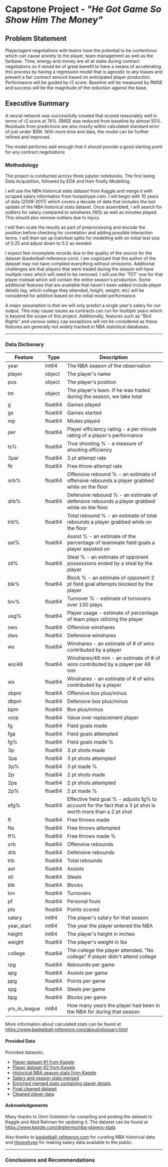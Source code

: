 # Capstone Project - <i>"He Got Game So Show Him The Money"</i>

## Problem Statement

Player/agent negotiations with teams have the potential to be contentious which can cause anxiety to the player, team management as well as the fanbase. Time, energy and money are all at stake during contract negotiations so it would be of great benefit to have a means of accelerating this process by having a regression model that is agnostic to any biases and present a fair contract amount based on anticipated player production. Performance will be guided by r2 score. Baseline will be measured by RMSE and success will be the magnitude of the reduction against the base.

## Executive Summary

A neural network was successfully created that scored reasonably well in terms of r2 score at 74%. RMSE was reduced from baseline by almost 50%. Residuals from predictions are also mostly within calculated standard error of just under $5M. With more time and data, the model can be further refined and improved.

The model performs well enough that it should provide a good starting point for any contract negotiations

### Methodology

The project is conducted across three jupyter notebooks. The first being Data Acquisition, followed by EDA and then finally Modelling.

I will use the NBA historical stats dataset from Kaggle and merge it with scraped salary information from hoopshype.com. I will begin with 10 years of data (2008-2017) which covers a decade of data that includes the last update of the NBA historical stats dataset. Once assembled, I will search for outliers for salary compared to winshares (WS) as well as minutes played. This should also remove outliers due to injury.

I will then scale the results as part of preprocessing and encode the position before checking for correlation and adding possible interaction terms. I will then set up train/test splits for modelling with an initial test size of 0.25 and adjust down to 0.2 as needed.

I expect few incomplete records due to the quality of the source for the dataset (basketball-reference.com). I am cognizant that the author of the dataset may not have compiled everything without omissions. Additional challenges are that players that were traded during the season will have multiple rows which will need to be removed. I will use the 'TOT' row for that player instead which will contain the entire season's production. Some additional features that are available that haven't been added include player details (eg. which college they attended, height, weight, etc) will be considered for addition based on the initial model performance.

A major assumption is that we will only predict a single year's salary for our output. This may cause issues as contracts can run for multiple years which is beyond the scope of this project. Additionally, features such as "Bird Rights" and various salary cap exceptions will not be considered as these features are generally not widely tracked in NBA statistical databases.

---

### Data Dictionary

|Feature|Type|Description|
|---|---|---|
|year|int64|The NBA season of the observation|
|player|object|The player's name|
|pos|object|The player's position|
|tm|object|The player's team. If he was traded during the season, we take total|
|g|float64|Games played|
|gs|float64|Games started|
|mp|float64|Miutes played|
|per|float64|Player efficiency rating - a per minute rating of a player's performance|
|ts%|float64|True shooting % - a measure of shooting efficiency|
|3par|float64|3 pt attempt rate|
|ftr|float64|Free throw attempt rate|
|orb%|float64|Offensive rebound % - an estimate of offensive rebounds a player grabbed while on the floor|
|drb%|float64|Defensive rebound % - an estimate of defensive rebounds a player grabbed while on the floor|
|trb%|float64|Total rebound % - an estimate of total rebounds a player grabbed while on the floor|
|ast%|float64|Assist % - an estimate of the percentage of teammate field goals a player assisted on|
|stl%|float64|Steal % - an estimate of opponent possessions ended by a steal by the player|
|blk%|float64|Block % - an estimate of opponent 2 pt field goal attempts blocked by the player|
|tov%|float64|Turnover % - estimate of turnovers over 100 plays|
|usg%|float64|Player usage - estimate of percentage of team plays utilizing the player|
|ows|float64|Offensive winshares|
|dws|float64|Defensive winshares|
|ws|float64|Winshares - an estimate of # of wins contributed by a player|
|ws/48|float64|Winshares/48 min - an estimate of # of wins contributed by a player per 48 min|
|ws|float64|Winshares - an estimate of # of wins contributed by a player|
|obpm|float64|Offensive box plus/minus|
|dbpm|float64|Defensive box plus/minus|
|bpm|float64|Box plus/minus|
|vorp|float64|Value over replacement player|
|fg|float64|Field goals made|
|fga|float64|Field goals attempted|
|fg%|float64|Field goals made %|
|3p|float64|3 pt shots made|
|3pa|float64|3 pt shots attempted|
|3p%|float64|3 pt made %|
|2p|float64|2 pt shots made|
|2pa|float64|2 pt shots attempted|
|2p%|float64|2 pt made %|
|efg%|float64|Effective field goal % - adjusts fg% to account for the fact that a 3 pt shot is worth more than a 2 pt shot|
|ft|float64|Free throws made|
|fta|float64|Free throws attempted|
|ft%|float64|Free throws made %|
|orb|float64|Offensive rebounds|
|drb|float64|Defensive rebounds|
|trb|float64|Total rebounds|
|ast|float64|Assists|
|stl|float64|Steals|
|blk|float64|Blocks|
|tov|float64|Turnovers|
|pf|float64|Personal fouls|
|pts|float64|Points scored|
|salary|int64|The player's salary for that season|
|year_start|int64|The year the player entered the NBA|
|height|int64|The player's height in inches|
|weight|float64|The player's weight in lbs|
|college|float64|The college the player attended. "No college" if player didn't attend college|
|rpg|float64|Rebounds per game|
|apg|float64|Assists per game|
|ppg|float64|Points per game|
|spg|float64|Steals per game|
|bpg|float64|Blocks per game|
|yrs_in_league|int64|How many years the player had been in the NBA for during that season|

More information about calculated stats can be found at https://www.basketball-reference.com/about/glossary.html
#### Provided Data

Provided datasets:

- [Player dataset #1 from Kaggle](./Data/player_data.csv)
- [Player dataset #2 from Kaggle](./Data/Players.csv)
- [Historical NBA season stats from Kaggle](./Data/Season_Stats.csv)
- [Salary and season stats merged](./Data/stats_merged.csv)
- [Enriched merged stats containing player details](./Data/stats_enriched.csv)
- [Final cleaned dataset](./Data/stats_cleaned.csv)
- [Cleaned player data](./Data/playerdata_clean.csv)

#### Acknowledgements
Many thanks to Omri Goldstein for compiling and posting the dataset to Kaggle and Abid Rahman for updating it. The dataset can be found at https://www.kaggle.com/drgilermo/nba-players-stats

Also thanks to [basketball-reference.com](https://www.basketball-reference.com) for curating NBA historical data and [Hoopshype](https://www.hoopshype.com) for making salary data available to the public.

---

### Conclusions and Recommendations

